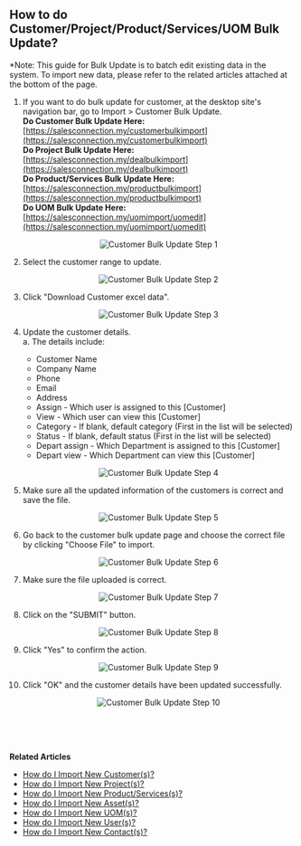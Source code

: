 ## How to do Customer/Project/Product/Services/UOM Bulk Update?

*Note: This guide for Bulk Update is to batch edit existing data in the system. To import new data, please refer to the related articles attached at the bottom of the page. 
  
  1. If you want to do bulk update for customer, at the desktop site's navigation bar, go to Import > Customer Bulk Update.<br>
     **Do Customer Bulk Update Here:** [https://salesconnection.my/customerbulkimport](https://salesconnection.my/customerbulkimport)<br>
     **Do Project Bulk Update Here:** [https://salesconnection.my/dealbulkimport](https://salesconnection.my/dealbulkimport)<br>
     **Do Product/Services Bulk Update Here:** [https://salesconnection.my/productbulkimport](https://salesconnection.my/productbulkimport)<br>
     **Do UOM Bulk Update Here:** [https://salesconnection.my/uomimport/uomedit](https://salesconnection.my/uomimport/uomedit)<br>

     <p align="center">
       <img src="img/Customer_Bulk_Update_Step_1.png" alt="Customer Bulk Update Step 1">
     </p>

  2. Select the customer range to update.<br>

     <p align="center">
       <img src="img/Customer_Bulk_Update_Step_2.png" alt="Customer Bulk Update Step 2">
     </p>

  3. Click "Download Customer excel data".<br>

     <p align="center">
       <img src="img/Customer_Bulk_Update_Step_3.png" alt="Customer Bulk Update Step 3">
     </p>
  
  4. Update the customer details.<br>
     a. The details include:<br>
        - Customer Name<br>
        - Company Name<br>
        - Phone<br>
        - Email<br>
        - Address<br>
        - Assign - Which user is assigned to this [Customer]<br>
        - View - Which user can view this [Customer]<br>
        - Category - If blank, default category (First in the list will be selected)<br>
        - Status - If blank, default status (First in the list will be selected)<br>
        - Depart assign - Which Department is assigned to this [Customer]<br>
        - Depart view - Which Department can view this [Customer]<br>
    
     <p align="center">
       <img src="img/Customer_Bulk_Update_Step_4.png" alt="Customer Bulk Update Step 4">
     </p>
     
  5. Make sure all the updated information of the customers is correct and save the file.<br>

     <p align="center">
       <img src="img/Customer_Bulk_Update_Step_5.png" alt="Customer Bulk Update Step 5">
     </p>

  6. Go back to the customer bulk update page and choose the correct file by clicking "Choose File" to import.<br>

     <p align="center">
       <img src="img/Customer_Bulk_Update_Step_6.png" alt="Customer Bulk Update Step 6">
     </p>

  7. Make sure the file uploaded is correct.<br>

     <p align="center">
       <img src="img/Customer_Bulk_Update_Step_7.png" alt="Customer Bulk Update Step 7">
     </p>

  8. Click on the "SUBMIT" button.<br>

     <p align="center">
       <img src="img/Customer_Bulk_Update_Step_8.png" alt="Customer Bulk Update Step 8">
     </p>

  9. Click "Yes" to confirm the action.<br>

     <p align="center">
       <img src="img/Customer_Bulk_Update_Step_9.png" alt="Customer Bulk Update Step 9">
     </p>

  10. Click "OK" and the customer details have been updated successfully.<br>

      <p align="center">
       <img src="img/Customer_Bulk_Update_Step_10.png" alt="Customer Bulk Update Step 10">
      </p>
  <br><br><br>

**Related Articles**<br>
- [How do I Import New Customer(s)?](Import_Customer.md)
- [How do I Import New Project(s)?](Import_Project.md)
- [How do I Import New Product/Services(s)?](Import_Product_Services.md)
- [How do I Import New Asset(s)?](Import_Asset.md)
- [How do I Import New UOM(s)?](Import_UOM.md)
- [How do I Import New User(s)?](Import_User.md)
- [How do I Import New Contact(s)?](Import_Contact.md)
